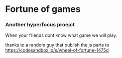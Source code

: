 # Fortune of games


### Another hyperfocus proejct


When your friends dont know what game we will play.

thanks to a random guy that publish the js parts to https://codesandbox.io/s/wheel-of-fortune-1475d



